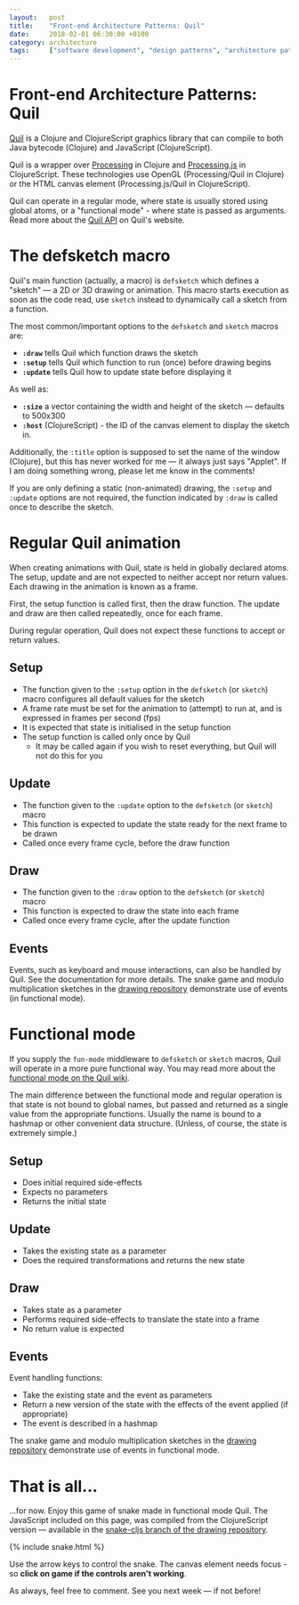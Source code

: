 ```yaml
---
layout:   post
title:    "Front-end Architecture Patterns: Quil"
date:     2018-02-01 06:30:00 +0100
category: architecture
tags:     ["software development", "design patterns", "architecture patterns", "Quil", "Clojure", "ClojureScript"]
---
```


# Front-end Architecture Patterns: Quil

[Quil](http://quil.info/) is a Clojure and ClojureScript graphics library that can compile to both Java bytecode (Clojure) and JavaScript (ClojureScript).

Quil is a wrapper over [Processing](https://processing.org/) in Clojure and [Processing.js](http://processingjs.org) in ClojureScript. These technologies use OpenGL (Processing/Quil in Clojure) or the HTML canvas element (Processing.js/Quil in ClojureScript).

Quil can operate in a regular mode, where state is usually stored using global atoms, or a "functional mode" - where state is passed as arguments. Read more about the [Quil API](http://quil.info/api) on Quil's website.


# The defsketch macro

Quil's main function (actually, a macro) is `defsketch` which defines a "sketch" &mdash; a 2D or 3D drawing or animation. This macro starts execution as soon as the code read, use `sketch` instead to dynamically call a sketch from a function.

The most common/important options to the `defsketch` and `sketch` macros are:

- __`:draw`__   tells Quil which function draws the sketch
- __`:setup`__  tells Quil which function to run (once) before drawing begins
- __`:update`__ tells Quil how to update state before displaying it

As well as:

- __`:size`__ a vector containing the width and height of the sketch &mdash; defaults to 500x300
- __`:host`__ (ClojureScript) - the ID of the canvas element to display the sketch in.

Additionally, the `:title` option is supposed to set the name of the window (Clojure), but this has never worked for me &mdash; it always just says "Applet". If I am doing something wrong, please let me know in the comments!

If you are only defining a static (non-animated) drawing, the `:setup` and `:update` options are not required, the function indicated by `:draw` is called once to describe the sketch.


# Regular Quil animation

When creating animations with Quil, state is held in globally declared atoms. The setup, update and are not expected to neither accept nor return values. Each drawing in the animation is known as a frame.

First, the setup function is called first, then the draw function. The update and draw are then called repeatedly, once for each frame.

During regular operation, Quil does not expect these functions to accept or return values.


## Setup

- The function given to the `:setup` option in the `defsketch` (or `sketch`) macro configures all default values for the sketch
- A frame rate must be set for the animation to (attempt) to run at, and is expressed in frames per second (fps)
- It is expected that state is initialised in the setup function
- The setup function is called only once by Quil
  - It may be called again if you wish to reset everything, but Quil will not do this for you


## Update

- The function given to the `:update` option to the `defsketch` (or `sketch`) macro
- This function is expected to update the state ready for the next frame to be drawn
- Called once every frame cycle, before the draw function


## Draw

- The function given to the `:draw` option to the `defsketch` (or `sketch`) macro
- This function is expected to draw the state into each frame
- Called once every frame cycle, after the update function


## Events

Events, such as keyboard and mouse interactions, can also be handled by Quil. See the documentation for more details. The snake game and modulo multiplication sketches in the [drawing repository](https://github.com/Zsuark/drawing) demonstrate use of events (in functional mode).


# Functional mode

If you supply the `fun-mode` middleware to `defsketch` or `sketch` macros, Quil will operate in a more pure functional way. You may read more about the [functional mode on the Quil wiki](https://github.com/quil/quil/wiki/Functional-mode-%28fun-mode%29).

The main difference between the functional mode and regular operation is that state is not bound to global names, but passed and returned as a single value from the appropriate functions. Usually the name is bound to a hashmap or other convenient data structure. (Unless, of course, the state is extremely simple.)

## Setup

- Does initial required side-effects
- Expects no parameters
- Returns the initial state

## Update

- Takes the existing state as a parameter
- Does the required transformations and returns the new state

## Draw

- Takes state as a parameter
- Performs required side-effects to translate the state into a frame
- No return value is expected

## Events

Event handling functions:

- Take the existing state and the event as parameters
- Return a new version of the state with the effects of the event applied (if appropriate)
- The event is described in a hashmap

The snake game and modulo multiplication sketches in the [drawing repository](https://github.com/Zsuark/drawing) demonstrate use of events in functional mode.


# That is all...

...for now. Enjoy this game of snake made in functional mode Quil. The JavaScript included on this page, was compiled from the ClojureScript version &mdash; available in the [snake-cljs branch of the drawing repository](https://github.com/Zsuark/drawing/tree/snake-cljs).

{% include snake.html %}

Use the arrow keys to control the snake. The canvas element needs focus - so __click on game if the controls aren't working__.


As always, feel free to comment. See you next week &mdash; if not before!

